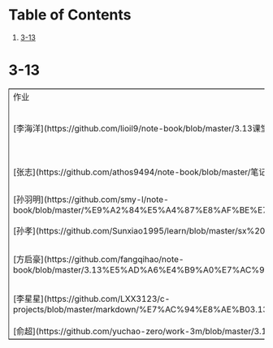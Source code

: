 
# Table of Contents

1.  [3-13](#org8e2faf4)


<a id="org8e2faf4"></a>

# 3-13

<table border="2" cellspacing="0" cellpadding="6" rules="groups" frame="hsides">


<colgroup>
<col  class="org-left" />

<col  class="org-left" />
</colgroup>
<tbody>
<tr>
<td class="org-left">作业</td>
<td class="org-left">点评</td>
</tr>


<tr>
<td class="org-left">[李海洋](https://github.com/lioil9/note-book/blob/master/3.13课堂笔记(半圆).md)</td>
<td class="org-left">使用了表格样式，很不错。2.1中brew的安装方法更新了，参考[链接](https://gitlab.com/linc5403/preparatory-course/-/blob/master/outline.md)</td>
</tr>


<tr>
<td class="org-left">[张志](https://github.com/athos9494/note-book/blob/master/笔记1.md)</td>
<td class="org-left">会思考会总结。git提交记录的用户名还是系统自带的哈，请使用 `git config user.name` 进行修改</td>
</tr>


<tr>
<td class="org-left">[孙羽明](https://github.com/smy-l/note-book/blob/master/%E9%A2%84%E5%A4%87%E8%AF%BE%E7%A8%8B.md)</td>
<td class="org-left">基本没问题，除了 `termnal` 写错了，应该是 `terminal`</td>
</tr>


<tr>
<td class="org-left">[孙孝](https://github.com/Sunxiao1995/learn/blob/master/sx%202020.03.13.md)</td>
<td class="org-left">使用了有序无序表，做的不错，可以再花哨些哈</td>
</tr>


<tr>
<td class="org-left">[方启豪](https://github.com/fangqihao/note-book/blob/master/3.13%E5%AD%A6%E4%B9%A0%E7%AC%94%E8%AE%B0.md)</td>
<td class="org-left">文档格式很清晰，小问题需要注意下哈 `touch .abc (当前目录创建一个空文件夹)` 这个不对</td>
</tr>


<tr>
<td class="org-left">[李星星](https://github.com/LXX3123/c-projects/blob/master/markdown/%E7%AC%94%E8%AE%B03.13.md)</td>
<td class="org-left">没什么问题 `==git commit -m "description"==` 除了这个样式没有搞得太好</td>
</tr>


<tr>
<td class="org-left">[俞超](https://github.com/yuchao-zero/work-3m/blob/master/3.13.md)</td>
<td class="org-left">做的不错哈，格式可以再丰富些</td>
</tr>
</tbody>
</table>

